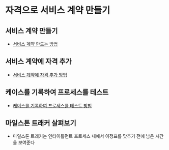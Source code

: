 # 자격으로 서비스 계약 만들기

## 서비스 계약 만들기

 - [서비스 계약 만드는 방법](https://trailhead.salesforce.com/ko/content/learn/projects/set-up-case-escalation-entitlements/create-service-contracts-with-entitlements?trailmix_creator_id=strailhead&trailmix_slug=prepare-for-your-salesforce-administrator-credential)

## 서비스 계약에 자격 추가

 - [서비스 계약에 자격 추가 방법](https://trailhead.salesforce.com/ko/content/learn/projects/set-up-case-escalation-entitlements/create-service-contracts-with-entitlements?trailmix_creator_id=strailhead&trailmix_slug=prepare-for-your-salesforce-administrator-credential)

## 케이스를 기록하여 프로세스를 테스트

 - [케이스를 기록하여 프로세스를 테스트 방법](https://trailhead.salesforce.com/ko/content/learn/projects/set-up-case-escalation-entitlements/create-service-contracts-with-entitlements?trailmix_creator_id=strailhead&trailmix_slug=prepare-for-your-salesforce-administrator-credential)

## 마일스톤 트래커 살펴보기

 - 마일스톤 트래커는 인타이틀먼트 프로세스 내에서 이정표를 맞추기 전에 남은 시간을 보여준다
